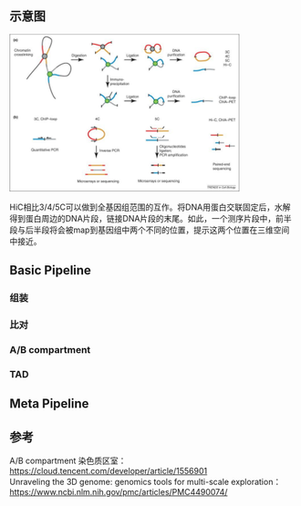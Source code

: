 <style>
img{
    width: 80%;
}
</style>



## 示意图

![Hi-C原理](./HiC/img/C.png)

HiC相比3/4/5C可以做到全基因组范围的互作。将DNA用蛋白交联固定后，水解得到蛋白周边的DNA片段，链接DNA片段的末尾。如此，一个测序片段中，前半段与后半段将会被map到基因组中两个不同的位置，提示这两个位置在三维空间中接近。

## Basic Pipeline

### 组装
### 比对
### A/B compartment
### TAD

## Meta Pipeline

## 参考
A/B compartment 染色质区室： https://cloud.tencent.com/developer/article/1556901   
Unraveling the 3D genome: genomics tools for multi-scale exploration：https://www.ncbi.nlm.nih.gov/pmc/articles/PMC4490074/



